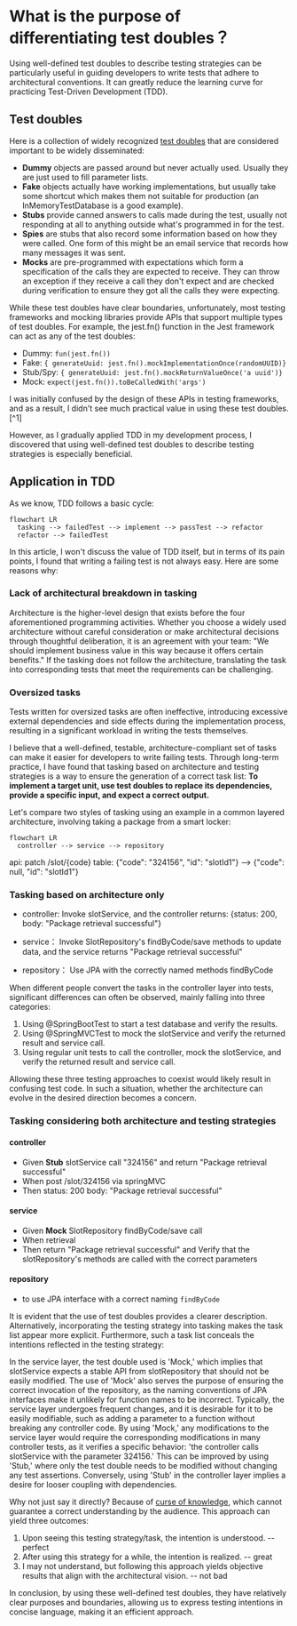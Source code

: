 # What is the purpose of differentiating test doubles？

Using well-defined test doubles to describe testing strategies can be particularly useful in guiding developers to write tests that adhere to architectural conventions. It can greatly reduce the learning curve for practicing Test-Driven Development (TDD).

## Test doubles
Here is a collection of widely recognized [test doubles](https://martinfowler.com/bliki/TestDouble.html) that are considered important to be widely disseminated:

- **Dummy** objects are passed around but never actually used. Usually they are just used to fill parameter lists.
- **Fake** objects actually have working implementations, but usually take some shortcut which makes them not suitable for production (an InMemoryTestDatabase is a good example).
- **Stubs** provide canned answers to calls made during the test, usually not responding at all to anything outside what's programmed in for the test.
- **Spies** are stubs that also record some information based on how they were called. One form of this might be an email service that records how many messages it was sent.
- **Mocks** are pre-programmed with expectations which form a specification of the calls they are expected to receive. They can throw an exception if they receive a call they don't expect and are checked during verification to ensure they got all the calls they were expecting.

While these test doubles have clear boundaries, unfortunately, most testing frameworks and mocking libraries provide APIs that support multiple types of test doubles. For example, the jest.fn() function in the Jest framework can act as any of the test doubles:

- Dummy: `fun(jest.fn())`
- Fake: `{ generateUuid: jest.fn().mockImplementationOnce(randomUUID)}`
- Stub/Spy: `{ generateUuid: jest.fn().mockReturnValueOnce('a uuid')}`
- Mock: `expect(jest.fn()).toBeCalledWith('args')`

I was initially confused by the design of these APIs in testing frameworks, and as a result, I didn't see much practical value in using these test doubles. [^1]

However, as I gradually applied TDD in my development process, I discovered that using well-defined test doubles to describe testing strategies is especially beneficial.

## Application in TDD

As we know, TDD follows a basic cycle:

```mermaid
flowchart LR
  tasking --> failedTest --> implement --> passTest --> refactor
  refactor --> failedTest
```

In this article, I won't discuss the value of TDD itself, but in terms of its pain points, I found that writing a failing test is not always easy. Here are some reasons why:

### Lack of architectural breakdown in tasking

Architecture is the higher-level design that exists before the four aforementioned programming activities. Whether you choose a widely used architecture without careful consideration or make architectural decisions through thoughtful deliberation, it is an agreement with your team: "We should implement business value in this way because it offers certain benefits." If the tasking does not follow the architecture, translating the task into corresponding tests that meet the requirements can be challenging.

### Oversized tasks

Tests written for oversized tasks are often ineffective, introducing excessive external dependencies and side effects during the implementation process, resulting in a significant workload in writing the tests themselves.

I believe that a well-defined, testable, architecture-compliant set of tasks can make it easier for developers to write failing tests. Through long-term practice, I have found that tasking based on architecture and testing strategies is a way to ensure the generation of a correct task list: **To implement a target unit, use test doubles to replace its dependencies, provide a specific input, and expect a correct output.**

Let's compare two styles of tasking using an example in a common layered architecture, involving taking a package from a smart locker:

```mermaid
flowchart LR
  controller --> service --> repository
```
api: patch /slot/{code}
table: {"code": "324156", "id": "slotId1"} --> {"code": null, "id": "slotId1"}

### Tasking based on architecture only

- controller: Invoke slotService, and the controller returns: {status: 200, body: "Package retrieval successful"}

- service： Invoke SlotRepository's findByCode/save methods to update data, and the service returns "Package retrieval successful"

- repository： Use JPA with the correctly named methods findByCode

When different people convert the tasks in the controller layer into tests, significant differences can often be observed, mainly falling into three categories:

1. Using @SpringBootTest to start a test database and verify the results.
2. Using @SpringMVCTest to mock the slotService and verify the returned result and service call.
3. Using regular unit tests to call the controller, mock the slotService, and verify the returned result and service call.

Allowing these three testing approaches to coexist would likely result in confusing test code. In such a situation, whether the architecture can evolve in the desired direction becomes a concern.

### Tasking considering both architecture and testing strategies

#### controller

- Given **Stub** slotService call "324156" and return "Package retrieval successful"
- When post /slot/324156 via springMVC
- Then status: 200 body: "Package retrieval successful"

#### service

- Given **Mock** SlotRepository findByCode/save call
- When retrieval
- Then return "Package retrieval successful" and Verify that the slotRepository's methods are called with the correct parameters

#### repository

- to use JPA interface with a correct naming `findByCode`

It is evident that the use of test doubles provides a clearer description. Alternatively, incorporating the testing strategy into tasking makes the task list appear more explicit. Furthermore, such a task list conceals the intentions reflected in the testing strategy:

In the service layer, the test double used is 'Mock,' which implies that slotService expects a stable API from slotRepository that should not be easily modified. The use of 'Mock' also serves the purpose of ensuring the correct invocation of the repository, as the naming conventions of JPA interfaces make it unlikely for function names to be incorrect. Typically, the service layer undergoes frequent changes, and it is desirable for it to be easily modifiable, such as adding a parameter to a function without breaking any controller code. By using 'Mock,' any modifications to the service layer would require the corresponding modifications in many controller tests, as it verifies a specific behavior: 'the controller calls slotService with the parameter 324156.' This can be improved by using 'Stub,' where only the test double needs to be modified without changing any test assertions. Conversely, using 'Stub' in the controller layer implies a desire for looser coupling with dependencies.

Why not just say it directly? Because of [curse of knowledge](https://en.wikipedia.org/wiki/Curse_of_knowledge), which cannot guarantee a correct understanding by the audience. This approach can yield three outcomes:

1. Upon seeing this testing strategy/task, the intention is understood. -- perfect
2. After using this strategy for a while, the intention is realized. -- great
3. I may not understand, but following this approach yields objective results that align with the architectural vision. -- not bad

In conclusion, by using these well-defined test doubles, they have relatively clear purposes and boundaries, allowing us to express testing intentions in concise language, making it an efficient approach.

